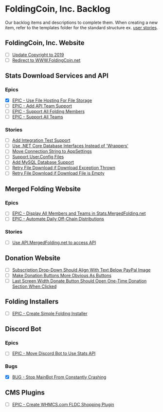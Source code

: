 # FoldingCoin, Inc. Backlog

Our backlog items and descriptions to complete them. When creating a new item, refer to the templates folder for the standard structure ex. [user stories](Templates/UserStory.md).

## FoldingCoin, Inc. Website

- [ ] [Update Copyright to 2019](FoldingCoinWebsite/1.md)
- [ ] [Redirect to WWW.FoldingCoin.net](FoldingCoinWebsite/2.md)

## Stats Download Services and API
[//]: # (Next item number: 12)

### Epics

- [X] [EPIC - Use File Hosting For File Storage](StatsDownload/4.md)
- [ ] [EPIC - Add API Team Support](StatsDownload/1.md)
- [ ] [EPIC - Support All Folding Members](StatsDownload/2.md)
- [ ] [EPIC - Support All Teams](StatsDownload/3.md)

### Stories

- [ ] [Add Integration Test Support](StatsDownload/6.md)
- [ ] [Use .NET Core Database Interfaces Instead of 'Wrappers'](StatsDownload/7.md)
- [ ] [Move Connection String to AppSettings](StatsDownload/8.md)
- [ ] [Support User.Config Files](StatsDownload/9.md)
- [ ] [Add MySQL Database Support](StatsDownload/5.md)
- [ ] [Retry File Download if Download Exception Thrown](StatsDownload/10.md)
- [ ] [Retry File Download if Download File is Empty](StatsDownload/11.md)

## Merged Folding Website

### Epics

- [ ] [EPIC - Display All Members and Teams in Stats.MergedFolding.net](MergedFoldingWebsite/1.md)
- [ ] [EPIC - Automate Daily Off-Chain Distributions](MergedFoldingWebsite/2.md)

### Stories

- [ ] [Use API.MergedFolding.net to access API](MergedFoldingWebsite/3.md)

## Donation Website

- [ ] [Subscription Drop-Down Should Align With Text Below PayPal Image](DonationWebsite/1.md)
- [ ] [Make Donation Buttons More Obvious As Buttons](DonationWebsite/2.md)
- [ ] [Last Screen Width Donate Button Should Open One-Time Donation Section When Clicked](DonationWebsite/3.md)

## Folding Installers

- [ ] [EPIC - Create Simple Folding Installer](FoldingInstallers/1.md)

## Discord Bot

### Epics

- [ ] [EPIC - Move Discord Bot to Use Stats API](DiscordBot/1.md)

### Bugs

- [X] [BUG - Stop MainBot From Constantly Crashing](DiscordBot/2.md)

## CMS Plugins

- [ ] [EPIC - Create WHMCS.com FLDC Shopping Plugin](CmsPlugins/1.md)
